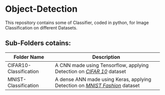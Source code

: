 # __Object-Detection__

This repository contains some of Classifier,  coded in python, for Image Classification on different Datasets.

## __Sub-Folders cotains__:

Folder Name  | Description
------------ | -------------
CIFAR10-Classification | A CNN made using Tensorflow, applying Detection on *[CIFAR 10](https://www.cs.toronto.edu/~kriz/cifar.html)* dataset
MNIST-Classification | A dense ANN made using Keras, applying Detection on *[MNIST Fashion](https://www.tensorflow.org/datasets/catalog/fashion_mnist)* dataset

